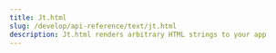 ```yaml
---
title: Jt.html
slug: /develop/api-reference/text/jt.html
description: Jt.html renders arbitrary HTML strings to your app
---
```


<Autofunction function="streamlit.html" />
